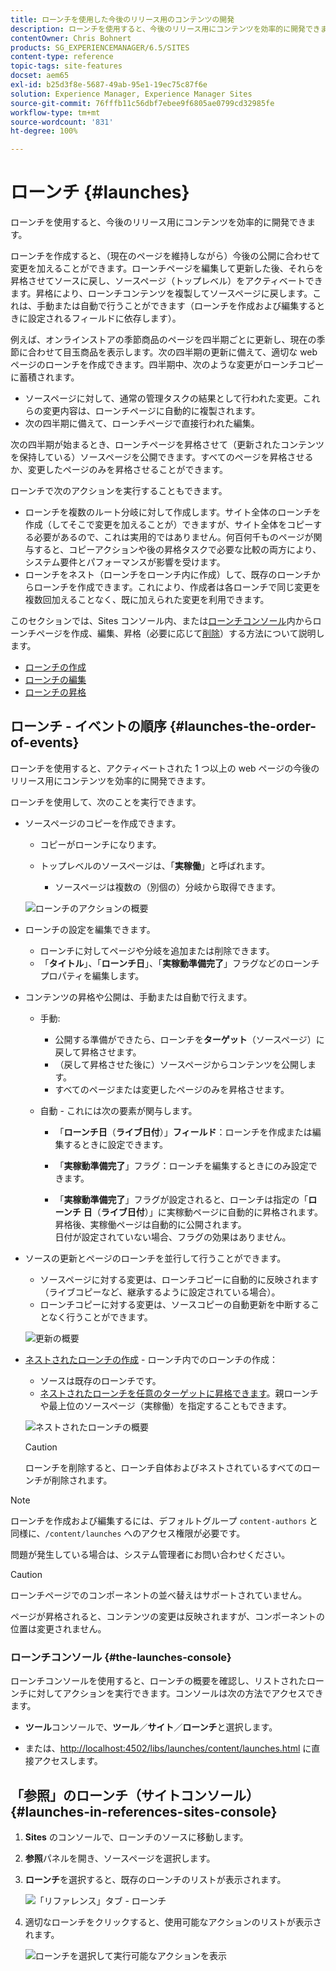 ```yaml
---
title: ローンチを使用した今後のリリース用のコンテンツの開発
description: ローンチを使用すると、今後のリリース用にコンテンツを効率的に開発できます。現在のページを維持しながら、今後の公開に合わせて変更を加えることができます。
contentOwner: Chris Bohnert
products: SG_EXPERIENCEMANAGER/6.5/SITES
content-type: reference
topic-tags: site-features
docset: aem65
exl-id: b25d3f8e-5687-49ab-95e1-19ec75c87f6e
solution: Experience Manager, Experience Manager Sites
source-git-commit: 76fffb11c56dbf7ebee9f6805ae0799cd32985fe
workflow-type: tm+mt
source-wordcount: '831'
ht-degree: 100%

---
```


# ローンチ {#launches}

ローンチを使用すると、今後のリリース用にコンテンツを効率的に開発できます。

ローンチを作成すると、（現在のページを維持しながら）今後の公開に合わせて変更を加えることができます。ローンチページを編集して更新した後、それらを昇格させてソースに戻し、ソースページ（トップレベル）をアクティベートできます。昇格により、ローンチコンテンツを複製してソースページに戻します。これは、手動または自動で行うことができます（ローンチを作成および編集するときに設定されるフィールドに依存します）。

例えば、オンラインストアの季節商品のページを四半期ごとに更新し、現在の季節に合わせて目玉商品を表示します。次の四半期の更新に備えて、適切な web ページのローンチを作成できます。四半期中、次のような変更がローンチコピーに蓄積されます。

* ソースページに対して、通常の管理タスクの結果として行われた変更。これらの変更内容は、ローンチページに自動的に複製されます。
* 次の四半期に備えて、ローンチページで直接行われた編集。

次の四半期が始まるとき、ローンチページを昇格させて（更新されたコンテンツを保持している）ソースページを公開できます。すべてのページを昇格させるか、変更したページのみを昇格させることができます。

ローンチで次のアクションを実行することもできます。

* ローンチを複数のルート分岐に対して作成します。サイト全体のローンチを作成（してそこで変更を加えることが）できますが、サイト全体をコピーする必要があるので、これは実用的ではありません。何百何千ものページが関与すると、コピーアクションや後の昇格タスクで必要な比較の両方により、システム要件とパフォーマンスが影響を受けます。
* ローンチをネスト（ローンチをローンチ内に作成）して、既存のローンチからローンチを作成できます。これにより、作成者は各ローンチで同じ変更を複数回加えることなく、既に加えられた変更を利用できます。

このセクションでは、Sites コンソール内、または[ローンチコンソール](#the-launches-console)内からローンチページを作成、編集、昇格（必要に応じて[削除](/help/sites-authoring/launches-creating.md#deleting-a-launch)）する方法について説明します。

* [ローンチの作成](/help/sites-authoring/launches-creating.md)
* [ローンチの編集](/help/sites-authoring/launches-editing.md)
* [ローンチの昇格](/help/sites-authoring/launches-promoting.md)

## ローンチ - イベントの順序 {#launches-the-order-of-events}

ローンチを使用すると、アクティベートされた 1 つ以上の web ページの今後のリリース用にコンテンツを効率的に開発できます。

ローンチを使用して、次のことを実行できます。

* ソースページのコピーを作成できます。

   * コピーがローンチになります。
   * トップレベルのソースページは、「**実稼働**」と呼ばれます。

      * ソースページは複数の（別個の）分岐から取得できます。

  ![ローンチのアクションの概要](assets/chlimage_1-111.png)

* ローンチの設定を編集できます。

   * ローンチに対してページや分岐を追加または削除できます。
   * 「**タイトル**」、「**ローンチ日**」、「**実稼動準備完了**」フラグなどのローンチプロパティを編集します。

* コンテンツの昇格や公開は、手動または自動で行えます。

   * 手動:

      * 公開する準備ができたら、ローンチを&#x200B;**ターゲット**（ソースページ）に戻して昇格させます。
      * （戻して昇格させた後に）ソースページからコンテンツを公開します。
      * すべてのページまたは変更したページのみを昇格させます。

   * 自動 - これには次の要素が関与します。

      * 「**ローンチ日**（**ライブ日付**）」**フィールド**：ローンチを作成または編集するときに設定できます。

      * 「**実稼動準備完了**」フラグ：ローンチを編集するときにのみ設定できます。
      * 「**実稼動準備完了**」フラグが設定されると、ローンチは指定の「**ローンチ** **日**（**ライブ日付**）」に実稼動ページに自動的に昇格されます。昇格後、実稼働ページは自動的に公開されます。\
        日付が設定されていない場合、フラグの効果はありません。

* ソースの更新とページのローンチを並行して行うことができます。

   * ソースページに対する変更は、ローンチコピーに自動的に反映されます（ライブコピーなど、継承するように設定されている場合）。
   * ローンチコピーに対する変更は、ソースコピーの自動更新を中断することなく行うことができます。

  ![更新の概要](assets/chlimage_1-112.png)

* [ネストされたローンチの作成](/help/sites-authoring/launches-creating.md#creating-a-nested-launch) - ローンチ内でのローンチの作成：

   * ソースは既存のローンチです。
   * [ネストされたローンチを任意のターゲットに昇格できます](/help/sites-authoring/launches-promoting.md#promoting-a-nested-launch)。親ローンチや最上位のソースページ（実稼働）を指定することもできます。

  ![ネストされたローンチの概要](assets/chlimage_1-113.png)

  >[!CAUTION]
  >
  >ローンチを削除すると、ローンチ自体およびネストされているすべてのローンチが削除されます。

>[!NOTE]
>
>ローンチを作成および編集するには、デフォルトグループ `content-authors` と同様に、`/content/launches` へのアクセス権限が必要です。
>
>問題が発生している場合は、システム管理者にお問い合わせください。

>[!CAUTION]
>
>ローンチページでのコンポーネントの並べ替えはサポートされていません。
>
>ページが昇格されると、コンテンツの変更は反映されますが、コンポーネントの位置は変更されません。


### ローンチコンソール {#the-launches-console}

ローンチコンソールを使用すると、ローンチの概要を確認し、リストされたローンチに対してアクションを実行できます。コンソールは次の方法でアクセスできます。

* **ツール**&#x200B;コンソールで、**ツール**／**サイト**／**ローンチ**&#x200B;と選択します。

* または、[http://localhost:4502/libs/launches/content/launches.html](https://localhost:4502/libs/launches/content/launches.html) に直接アクセスします。

## 「参照」のローンチ（サイトコンソール） {#launches-in-references-sites-console}

1. **Sites** のコンソールで、ローンチのソースに移動します。
1. **参照**&#x200B;パネルを開き、ソースページを選択します。
1. **ローンチ**&#x200B;を選択すると、既存のローンチのリストが表示されます。

   ![「リファレンス」タブ - ローンチ](assets/screen-shot_2019-03-05at121901-1.png)

1. 適切なローンチをクリックすると、使用可能なアクションのリストが表示されます。

   ![ローンチを選択して実行可能なアクションを表示](assets/screen-shot_2019-03-05at121952-1.png)
